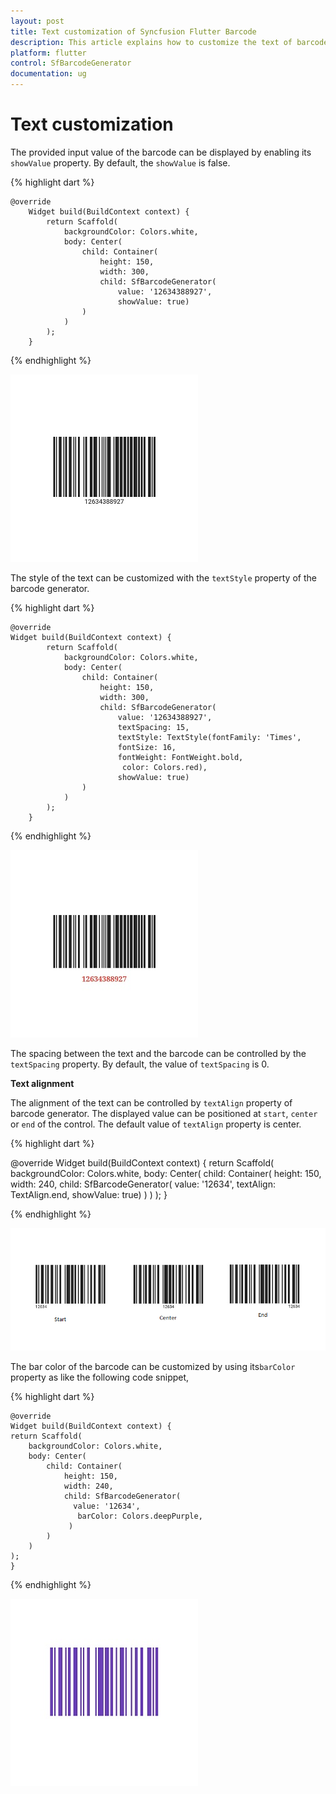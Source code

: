 ```yaml
---
layout: post
title: Text customization of Syncfusion Flutter Barcode
description: This article explains how to customize the text of barcode generator control
platform: flutter
control: SfBarcodeGenerator
documentation: ug
---
```


# Text customization

The provided input value of the barcode can be displayed by enabling its `showValue` property. By default, the `showValue` is false.

{% highlight dart %} 

    @override
        Widget build(BuildContext context) {
            return Scaffold(
                backgroundColor: Colors.white,
                body: Center(
                    child: Container(
                        height: 150,
                        width: 300,
                        child: SfBarcodeGenerator(
                            value: '12634388927',
                            showValue: true)
                    )
                )
            );
        }

{% endhighlight %}

![show text](images/text-customization/show-text.jpg)

The style of the text can be customized with the `textStyle` property of the barcode generator.

{% highlight dart %} 

    @override
    Widget build(BuildContext context) {
            return Scaffold(
                backgroundColor: Colors.white,
                body: Center(
                    child: Container(
                        height: 150,
                        width: 300,
                        child: SfBarcodeGenerator(
                            value: '12634388927',
                            textSpacing: 15,
                            textStyle: TextStyle(fontFamily: 'Times', 
                            fontSize: 16,
                            fontWeight: FontWeight.bold,
                             color: Colors.red),
                            showValue: true)
                    )
                )
            );
        }

{% endhighlight %}

![text customization](images/text-customization/text-customization.jpg)

The spacing between the text and the barcode can be controlled by the `textSpacing` property. By default, the value of `textSpacing` is 0. 

**Text alignment**

The alignment of the text can be controlled by `textAlign` property of barcode generator. The displayed value can be positioned at `start`, `center` or `end` of the control. The default value of `textAlign` property is center.

{% highlight dart %} 

 @override
    Widget build(BuildContext context) {
        return Scaffold(
            backgroundColor: Colors.white,
            body: Center(
            child: Container(
                height: 150,
                width: 240,
                child: SfBarcodeGenerator(
                  value: '12634',
                  textAlign: TextAlign.end,
                  showValue: true)
            )
        )
    );
  }

{% endhighlight %}

![text align](images/text-customization/text-align.png)

The bar color of the barcode can be customized by using its`barColor` property as like the following code snippet,

{% highlight dart %} 

    @override
    Widget build(BuildContext context) {
    return Scaffold(
        backgroundColor: Colors.white,
        body: Center(
            child: Container(
                height: 150,
                width: 240,
                child: SfBarcodeGenerator(
                  value: '12634',
                   barColor: Colors.deepPurple,
                 )
            )
        )
    );
    }

{% endhighlight %}

![bar color](images/text-customization/bar-color.jpg)